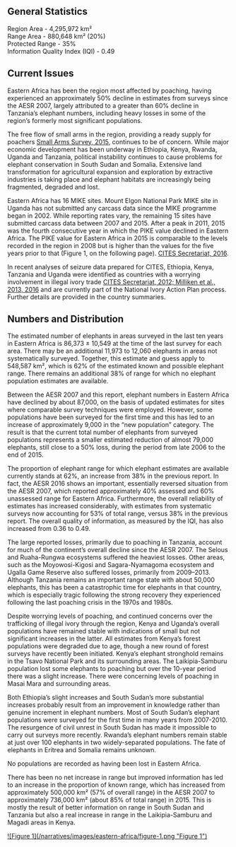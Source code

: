 ## General Statistics

Region Area - 4,295,972 km²<br />
Range Area - 880,648  km² (20%)<br />
Protected Range - 35%<br />
Information Quality Index (IQI) - 0.49

## Current Issues

Eastern Africa has been the region most affected by poaching, having experienced an approximately 50% decline in estimates from surveys since the AESR 2007, largely attributed to a greater than 60% decline in Tanzania’s elephant numbers, including heavy losses in some of the region’s formerly most significant populations.

The free flow of small arms in the region, providing a ready supply for poachers [Small Arms Survey, 2015](/references#s), continues to be of concern. While major economic development has been underway in Ethiopia, Kenya, Rwanda, Uganda and Tanzania, political instability continues to cause problems for elephant conservation in South Sudan and Somalia. Extensive land transformation for agricultural expansion and exploration by extractive industries is taking place and elephant habitats are increasingly being fragmented, degraded and lost.

Eastern Africa has 16 MIKE sites. Mount Elgon National Park MIKE site in Uganda has not submitted any carcass data since the MIKE programme began in 2002. While reporting rates vary, the remaining 15 sites have submitted carcass data between 2007 and 2015. After a peak in 2011, 2015 was the fourth consecutive year in which the PIKE value declined in Eastern Africa. The PIKE value for Eastern Africa in 2015 is comparable to the levels recorded in the region in 2008 but is higher than the values for the five years prior to that (Figure 1, on the following page). [CITES Secretariat, 2016](/references#c).

In recent analyses of seizure data prepared for CITES, Ethiopia, Kenya, Tanzania and Uganda were identified as countries with a worrying involvement in illegal ivory trade [CITES Secretariat, 2012; Milliken et al., 2013, 2016](/references#c) and are currently part of the National Ivory Action Plan process. Further details are provided in the country summaries.

## Numbers and Distribution

The estimated number of elephants in areas surveyed in the last ten years in Eastern Africa is 86,373 ± 10,549 at the time of the last survey for each area. There may be an additional 11,973 to 12,060 elephants in areas not systematically surveyed. Together, this estimate and guess apply to 548,587 km², which is 62% of the estimated known and possible elephant range. There remains an additional 38% of range for which no elephant population estimates are available.

Between the AESR 2007 and this report, elephant numbers in Eastern Africa have declined by about 87,000, on the basis of updated estimates for sites where comparable survey techniques were employed. However, some populations have been surveyed for the first time and this has led to an increase of approximately 9,000 in the “new population” category.  The result is that the current total number of elephants from surveyed populations represents a smaller estimated reduction of almost 79,000 elephants, still close to a 50% loss, during the period from late 2006 to the end of 2015.

The proportion of elephant range for which elephant estimates are available currently stands at 62%, an increase from 38% in the previous report. In fact, the AESR 2016 shows an important, essentially reversed situation from the AESR 2007, which reported approximately 40% assessed and 60% unassessed range for Eastern Africa. Furthermore, the overall reliability of estimates has increased considerably, with estimates from systematic surveys now accounting for 53% of total range, versus 38% in the previous report. The overall quality of information, as measured by the IQI, has also increased from 0.36 to 0.49.

The large reported losses, primarily due to poaching in Tanzania, account for much of the continent’s overall decline since the AESR 2007. The Selous and Ruaha-Rungwa ecosystems suffered the heaviest losses. Other areas, such as the Moyowosi-Kigosi and Sagara-Nyamagoma ecosystem and Ugalla Game Reserve also suffered losses, primarily from 2009–2013. Although Tanzania remains an important range state with about 50,000 elephants, this has been a catastrophic time for elephants in that country, which is especially tragic following the strong recovery they experienced following the last poaching crisis in the 1970s and 1980s.

Despite worrying levels of poaching, and continued concerns over the trafficking of illegal ivory through the region, Kenya and Uganda’s overall populations have remained stable with indications of small but not significant increases in the latter. All estimates from Kenya’s forest populations were degraded due to age, though a new round of forest surveys have recently been initiated. Kenya’s elephant stronghold remains in the Tsavo National Park and its surrounding areas. The Laikipia-Samburu population lost some elephants to poaching but over the 10-year period there was a slight increase. There were concerning levels of poaching in Masai Mara and surrounding areas.

Both Ethiopia’s slight increases and South Sudan’s more substantial increases probably result from an improvement in knowledge rather than genuine increment in elephant numbers. Most of South Sudan’s elephant populations were surveyed for the first time in many years from 2007-2010. The resurgence of civil unrest in South Sudan has made it impossible to carry out surveys more recently. Rwanda’s elephant numbers remain stable at just over 100 elephants in two widely-separated populations. The fate of elephants in Eritrea and Somalia remains unknown.

No populations are recorded as having been lost in Eastern Africa.

There has been no net increase in range but improved information has led to an increase in the proportion of known range, which has increased from approximately 500,000 km² (57% of overall range) in the AESR 2007 to approximately 736,000 km² (about 85% of total range) in 2015. This is mostly the result of better information on range in South Sudan and Tanzania but also a real increase in range in the Laikipia-Samburu and Magadi areas in Kenya. 

<a href="/narratives/images/eastern-africa/figure-1.png" target="_blank">
  ![Figure 1](/narratives/images/eastern-africa/figure-1.png "Figure 1")
</a>
